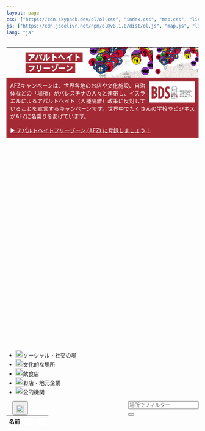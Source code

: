 ```yaml
---
layout: page
css: ["https://cdn.skypack.dev/ol/ol.css", "index.css", "map.css", "list.css", "https://cdnjs.cloudflare.com/ajax/libs/font-awesome/4.7.0/css/font-awesome.min.css", "popup.css"]
js: ["https://cdn.jsdelivr.net/npm/ol@v8.1.0/dist/ol.js", "map.js", "list.js"]
lang: "ja"
---
```


<table style="table-layout: fixed; padding: 0; margin:0; width: 100%; min-width: 360px; height: 80px; max-height:80px; background-image:url('/assets/img/top_bg.png')">
  <tr style="padding: 0; margin:0">
    <td class="example" style="padding: 0; margin:0; max-height:80px;">
      <img src="/assets/img/top-image-right.png" style="float: right; height: 80px; margin-left: 0px;" class="image-mobile" />
      <img src="/assets/img/top-image-right.png" style="float: right; height: 120px; margin-left: 0px;" class="image-pc" />
      <img src="/assets/img/top-image-left.png" style=" height: 80px; margin-left: 50px;" class="image-mobile"/>
      <img src="/assets/img/top-image-left.png" style=" height: 120px; margin-top: 0px; margin-left: 20px;" class="image-pc"/>
    </td>
  </tr>
</table>

<div class="row" style="padding-left: 10px; padding-right: 10px; padding-top: 10px; padding-bottom: 10px; background-color:#a32a34">

<div style="color: #fff; text-align: justify">
<img src="/assets/img/logo.jpg" style="float: right; width: 120px; margin-left: 10px;" />
AFZキャンペーンは、世界各地のお店や文化施設、自治体などの「場所」がパレスチナの人々と連帯し、イスラエルによるアパルトヘイト（人種隔離）政策に反対していることを宣言するキャンペーンです。世界中でたくさんの学校やビジネスがAFZに名乗りをあげています。<br><br>
<a href="https://afzjapan.com/register" style="color: #fff">▶︎ アパルトヘイトフリーゾーン (AFZ) に登録しましょう！</a>
</div>

</div>

<div id="afz" style="height: 540px;"></div>
<div id="popup" class="ol-popup">
  <a href="#" id="popup-closer" class="ol-popup-closer"></a>
  <div id="popup-content"></div>
</div>

<ul id="legend">
  <li><img src="{{site.baseurl}}/assets/icons/social.png" height=20 width=20><span>ソーシャル・社交の場</span></li>
  <li><img src="{{site.baseurl}}/assets/icons/cultural.png" height=20 width=20><span>文化的な場所</span></li>
  <li><img src="{{site.baseurl}}/assets/icons/cafe.png" height=20 width=20><span>飲食店</span></li>
  <li><img src="{{site.baseurl}}/assets/icons/shop.png" height=20 width=20><span>お店・地元企業</span></li>
  <li><img src="{{site.baseurl}}/assets/icons/place.png" height=20 width=20><span>公的機関</span></li>
</ul>

<!-- nearby -->
<div class="row no-gutters" style="float: left;">
  <form action="/nearby" method="get" target="_blank">
  <button class="btnic" style="width: 40px; margin-left: 16px; padding-left: 8px; padding-right: 8px; padding-top: 8px; padding-bottom: 2px"><img src="{{site.baseurl}}/assets/img/nearby.png" height=20 width=20 style="margin-left: 0; margin-right: 0" /></button>
  </form>
</div>

<div>

<div class="row no-gutters" style="float: right;">
  <div class="col">
    <input class="form-control" type="text" id="place" list="places" placeholder="場所でフィルター" onkeyup="filterWithDelay()">
    <datalist id="places">
      <option value="北海道">北海道</option>
      <option value="東京都">東京都</option>
      <option value="神奈川県">神奈川県</option>
      <option value="長野県">長野県</option>
      <option value="愛知県">愛知県</option>
      <option value="京都府">京都府</option>
      <option value="大阪市">大阪市</option>
      <option value="兵庫県">兵庫県</option>
      <option value="広島県">広島県</option>
      <option value="愛媛県">愛媛県</option>
      <option value="沖縄県">沖縄県</option>
    </datalist>
  </div>
  <div class="col">
    <button type="button" class="btnic" name="button" onclick="filterByPlace()"><i class="fa fa-search"></i></button>
  </div>
</div>

<table class="afz-table table-bordered">
 <thead>
   <tr>
     <th>名前</th>
     <th><img align='top' src='/assets/icons/location.png' width='20px' height='20px' /></th>
     <th><img align='top' src='/assets/icons/wifi.png' width='20px' height='20px' /></th>
   </tr>
 </thead>
 <tbody id="AFZTable">

 </tbody>
</table>

</div>
